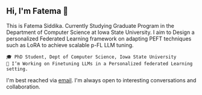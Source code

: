 ## Hi, I'm Fatema 👋
This is Fatema Siddika. Currently Studying Graduate Program in the Department of Computer Science at Iowa State University. I aim to Design a personalized Federated Learning framework on adapting PEFT techniques such as LoRA to achieve scalable p-FL LLM tuning.

    🎓 PhD Student, Dept of Computer Science, Iowa State University
    👀 I’m Working on Finetuning LLMs in a Personalized federated Learning setting.

I'm best reached via [email](https://www.cs.iastate.edu/people/fatema-siddika). I'm always open to interesting conversations and collaboration.
